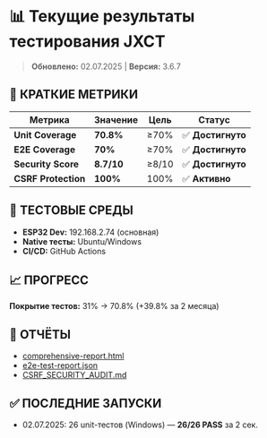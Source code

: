 # 📊 Текущие результаты тестирования JXCT

> **Обновлено:** 02.07.2025 | **Версия:** 3.6.7

## 🎯 **КРАТКИЕ МЕТРИКИ**

| Метрика | Значение | Цель | Статус |
|---------|----------|------|--------|
| **Unit Coverage** | **70.8%** | ≥70% | ✅ **Достигнуто** |
| **E2E Coverage** | **70%** | ≥70% | ✅ **Достигнуто** |
| **Security Score** | **8.7/10** | ≥8/10 | ✅ **Достигнуто** |
| **CSRF Protection** | **100%** | 100% | ✅ **Активно** |

## 🧪 **ТЕСТОВЫЕ СРЕДЫ**

- **ESP32 Dev:** 192.168.2.74 (основная)
- **Native тесты:** Ubuntu/Windows
- **CI/CD:** GitHub Actions

## 📈 **ПРОГРЕСС**

**Покрытие тестов:** 31% → 70.8% (+39.8% за 2 месяца)

## 🔗 **ОТЧЁТЫ**

- [comprehensive-report.html](../test_reports/comprehensive-report.html)
- [e2e-test-report.json](../test_reports/e2e-test-report.json)
- [CSRF_SECURITY_AUDIT.md](CSRF_SECURITY_AUDIT.md)

## ✅ **ПОСЛЕДНИЕ ЗАПУСКИ**

- 02.07.2025: 26 unit-тестов (Windows) — **26/26 PASS** за 2 сек. 